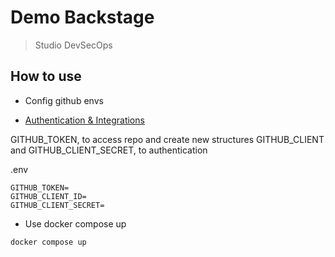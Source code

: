 # Demo Backstage

> Studio DevSecOps

## How to use

- Config github envs

- [Authentication & Integrations](https://backstage.io/docs/getting-started/config/authentication)

GITHUB_TOKEN, to access repo and create new structures
GITHUB_CLIENT and GITHUB_CLIENT_SECRET, to authentication

.env
```
GITHUB_TOKEN=
GITHUB_CLIENT_ID=
GITHUB_CLIENT_SECRET=
```

- Use docker compose up

```
docker compose up
```


